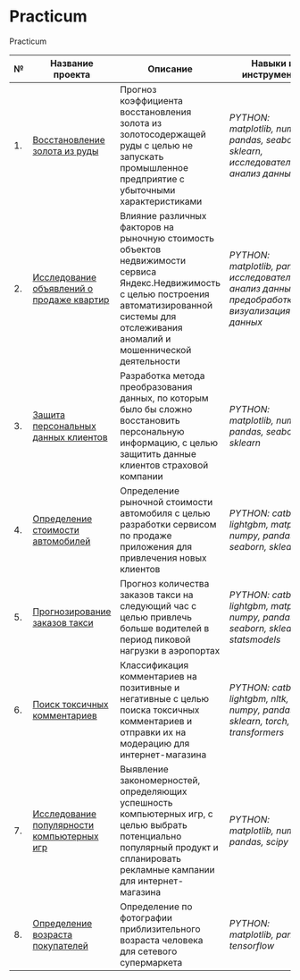 # Practicum
Practicum

|  №  | Название проекта | Описание | Навыки и инструменты |
| --- | ---------------- | -------- | ----------------------- |
| 1.  | [Восстановление золота из руды](https://github.com/ViEpic/Practicum/tree/7d3e5da6477c341286d8100fe67197dc50e2782e/Gold%20recovery) | Прогноз коэффициента восстановления золота из золотосодержащей руды с целью не запускать промышленное предприятие с убыточными характеристиками | *PYTHON: matplotlib, numpy, pandas, seaborn, sklearn, исследовательский анализ данных* |
| 2.  | [Исследование объявлений о продаже квартир](https://github.com/VictorAndreevichK/Practicum/tree/95b4a43f629a40877d75fc5da4c41efcc5ac0b12/Sale%20of%20apartments) | Влияние различных факторов на рыночную стоимость объектов недвижимости сервиса Яндекс.Недвижимость с целью построения автоматизированной системы для отслеживания аномалий и мошеннической деятельности | *PYTHON: matplotlib, pandas, исследовательский анализ данных, предобработка и визуализация данных* |
| 3. | [Защита персональных данных клиентов](https://github.com/ViEpic/Practicum/tree/7d3e5da6477c341286d8100fe67197dc50e2782e/Protection%20of%20personal%20data) | Разработка метода преобразования данных, по которым было бы сложно восстановить персональную информацию, с целью защитить данные клиентов страховой компании | *PYTHON: matplotlib, numpy, pandas, seaborn, sklearn* |
| 4. | [Определение стоимости автомобилей](https://github.com/ViEpic/Practicum/tree/7d3e5da6477c341286d8100fe67197dc50e2782e/Determining%20the%20cost%20of%20cars) | Определение рыночной стоимости автомобиля с целью разработки сервисом по продаже приложения для привлечения новых клиентов | *PYTHON: catboost, lightgbm, matplotlib, numpy, pandas, seaborn, sklearn* |
| 5. | [Прогнозирование заказов такси](https://github.com/ViEpic/Practicum/tree/7d3e5da6477c341286d8100fe67197dc50e2782e/Forecasting%20taxi%20orders) | Прогноз количества заказов такси на следующий час с целью привлечь больше водителей в период пиковой нагрузки в аэропортах | *PYTHON: catboost, lightgbm, matplotlib, numpy, pandas, seaborn, sklearn, statsmodels* |
| 6. | [Поиск токсичных комментариев](https://github.com/ViEpic/Practicum/tree/7d3e5da6477c341286d8100fe67197dc50e2782e/Toxic%20comments) | Классификация комментариев на позитивные и негативные с целью поиска токсичных комментариев и отправки их на модерацию для интернет-магазина | *PYTHON: catboost, lightgbm, nltk, numpy, pandas, re, sklearn, torch, transformers* |
| 7.  | [Исследование популярности компьютерных игр](https://github.com/ViEpic/Practicum/tree/7d3e5da6477c341286d8100fe67197dc50e2782e/Computer%20games) | Выявление закономерностей, определяющих успешность компьютерных игр, с целью выбрать потенциально популярный продукт и спланировать рекламные кампании для интернет-магазина | *PYTHON: matplotlib, numpy, pandas, scipy* |
| 8. | [Определение возраста покупателей](https://github.com/ViEpic/Practicum/tree/7d3e5da6477c341286d8100fe67197dc50e2782e/Determining%20the%20age%20of%20buyers) | Определение по фотографии приблизительного возраста человека для сетевого супермаркета | *PYTHON: matplotlib, pandas, tensorflow* |
